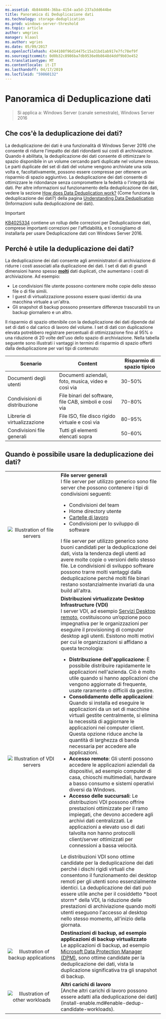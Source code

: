 ```yaml
---
ms.assetid: 4b844404-36ba-4154-aa5d-237a3dd644be
title: Panoramica di Deduplicazione dati
ms.technology: storage-deduplication
ms.prod: windows-server-threshold
ms.topic: article
author: wmgries
manager: klaasl
ms.author: wgries
ms.date: 05/09/2017
ms.openlocfilehash: 4344108f96d14475c15a31bd1ab917e7fc78ef9f
ms.sourcegitcommit: 0d0b32c8986ba7db9536e0b8648d4ddf9b03e452
ms.translationtype: MT
ms.contentlocale: it-IT
ms.lasthandoff: 04/17/2019
ms.locfileid: "59860132"
---
```

# <a name="data-deduplication-overview"></a>Panoramica di Deduplicazione dati

> Si applica a: Windows Server (canale semestrale), Windows Server 2016

## <a name="what-is-dedup"></a>Che cos'è la deduplicazione dei dati?

La deduplicazione dei dati è una funzionalità di Windows Server 2016 che consente di ridurre l'impatto dei dati ridondanti sui costi di archiviazione. Quando è abilitata, la deduplicazione dei dati consente di ottimizzare lo spazio disponibile in un volume cercando parti duplicate nel volume stesso. Le parti duplicate del set di dati del volume vengono archiviate una sola volta e, facoltativamente, possono essere compresse per ottenere un risparmio di spazio aggiuntivo. La deduplicazione dei dati consente di ottimizzare le ridondanze senza compromettere la fedeltà o l'integrità dei dati. Per altre informazioni sul funzionamento della deduplicazione dei dati, vedere la sezione [How does Data Deduplication work?](understand.md#how-does-dedup-work) (Come funziona la deduplicazione dei dati?) della pagina [Understanding Data Deduplication](understand.md) (Informazioni sulla deduplicazione dei dati).

> [!Important]  
> [KB4025334](https://support.microsoft.com/kb/4025334) contiene un rollup delle correzioni per Deduplicazione dati, comprese importanti correzioni per l'affidabilità, e ti consigliamo di installarla per usare Deduplicazione dati con Windows Server 2016.

## <a name="why-is-dedup-useful"></a>Perché è utile la deduplicazione dei dati?

La deduplicazione dei dati consente agli amministratori di archiviazione di ridurre i costi associati alla duplicazione dei dati. I set di dati di grandi dimensioni hanno spesso **<u>molti</u>** dati duplicati, che aumentano i costi di archiviazione. Ad esempio: 

- Le condivisioni file utente possono contenere molte copie dello stesso file o di file simili.
- I guest di virtualizzazione possono essere quasi identici da una macchina virtuale a un'altra.
- Gli snapshot di backup possono presentare differenze trascurabili tra un backup giornaliero e un altro.

Il risparmio di spazio ottenibile con la deduplicazione dei dati dipende dal set di dati o dal carico di lavoro del volume. I set di dati con duplicazione elevata potrebbero registrare percentuali di ottimizzazione fino al 95% o una riduzione di 20 volte dell'uso dello spazio di archiviazione. Nella tabella seguente sono illustrati i vantaggi in termini di risparmio di spazio offerti dalla deduplicazione per vari tipi di contenuto:

| Scenario       | Content                                        | Risparmio di spazio tipico |
|----------------|------------------------------------------------|-----------------------|
| Documenti degli utenti | Documenti aziendali, foto, musica, video e così via  | 30-50%                |
| Condivisioni di distribuzione | File binari del software, file CAB, simboli e così via | 70-80%                |
| Librerie di virtualizzazione | File ISO, file disco rigido virtuale e così via  | 80-95%                |
| Condivisioni file generali | Tutti gli elementi elencati sopra                           | 50-60%                |

## <a id="when-can-dedup-be-used"></a>Quando è possibile usare la deduplicazione dei dati?  
<table>
    <tbody>
        <tr>
            <td style="text-align:center;min-width:150px;vertical-align:center;"><img src="media/overview-clustered-gpfs.png" alt="Illustration of file servers" /></td>
            <td style="vertical-align:top">
                <b>File server generali</b><br />
I file server per utilizzo generico sono file server che possono contenere i tipi di condivisioni seguenti: <ul>
                    <li>Condivisioni del team</li>
                    <li>Home directory utente</li>
                    <li><a href="https://technet.microsoft.com/library/dn265974.aspx">Cartelle di lavoro</a></li>
                    <li>Condivisioni per lo sviluppo di software</li>
                </ul>
I file server per utilizzo generico sono buoni candidati per la deduplicazione dei dati, vista la tendenza degli utenti ad avere molte copie o versioni dello stesso file. Le condivisioni di sviluppo software possono trarre molti vantaggi dalla deduplicazione perché molti file binari restano sostanzialmente invariati da una build all'altra. 
            </td>
        </tr>
        <tr>
            <td style="text-align:center;min-width:150px;vertical-align:center;"><img src="media/overview-vdi.png" alt="Illustration of VDI servers" /></td>
            <td style="vertical-align:top">
                <b>Distribuzioni virtualizzate Desktop Infrastructure (VDI)</b><br />
I server VDI, ad esempio <a href="https://technet.microsoft.com/library/cc725560.aspx">Servizi Desktop remoto</a>, costituiscono un’opzione poco impegnativa per le organizzazioni per eseguire il provisioning di computer desktop agli utenti. Esistono molti motivi per cui le organizzazioni si affidano a questa tecnologia: <ul>
                    <li><b>Distribuzione dell'applicazione</b>: È possibile distribuire rapidamente le applicazioni nell'azienda. Ciò è molto utile quando si hanno applicazioni che vengono aggiornate di frequente, usate raramente o difficili da gestire.</li>
                    <li><b>Consolidamento delle applicazioni</b>: Quando si installa ed eseguire le applicazioni da un set di macchine virtuali gestite centralmente, si elimina la necessità di aggiornare le applicazioni nei computer client. Questa opzione riduce anche la quantità di larghezza di banda necessaria per accedere alle applicazioni.</li>
                    <li><b>Accesso remoto</b>: Gli utenti possono accedere le applicazioni aziendali da dispositivi, ad esempio computer di casa, chioschi multimediali, hardware a basso consumo e sistemi operativi diversi da Windows.</li>
                    <li><b>Accesso delle succursali</b>: Le distribuzioni VDI possono offrire prestazioni ottimizzate per il ramo impiegati, che devono accedere agli archivi dati centralizzati. Le applicazioni a elevato uso di dati talvolta non hanno protocolli client/server ottimizzati per connessioni a bassa velocità.</li>
                </ul>
Le distribuzioni VDI sono ottime candidate per la deduplicazione dei dati perché i dischi rigidi virtuali che consentono il funzionamento dei desktop remoti per gli utenti sono essenzialmente identici. La deduplicazione dei dati può essere utile anche per il cosiddetto *boot storm* della VDI, la riduzione delle prestazioni di archiviazione quando molti utenti eseguono l'accesso al desktop nello stesso momento, all'inizio della giornata.
            </td>
        </tr>
        <tr>
            <td style="text-align:center;min-width:150px;vertical-align:center;"><img src="media/overview-backup.png" alt="Illustration of backup applications" /></td>
            <td style="vertical-align:top">
                <b>Destinazioni di backup, ad esempio applicazioni di backup virtualizzato</b><br />
Le applicazioni di backup, ad esempio <a href="https://technet.microsoft.com/library/hh758173.aspx">Microsoft Data Protection Manager (DPM)</a>, sono ottime candidate per la deduplicazione dei dati, vista la duplicazione significativa tra gli snapshot di backup.
            </td>
        </tr>
        <tr>
            <td style="text-align:center;min-width:150px;vertical-align:center;"><img src="media/overview-other.png" alt="Illustration of other workloads" /></td>
            <td style="vertical-align:top">
                <b>Altri carichi di lavoro</b><br />
                [Anche altri carichi di lavoro possono essere adatti alla deduplicazione dei dati](install-enable.md#enable-dedup-candidate-workloads).
            </td>
        </tr>
    </tbody>
</table>
